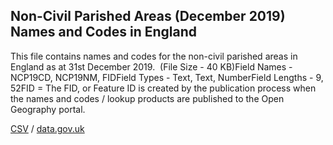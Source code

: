 ## Non-Civil Parished Areas (December 2019) Names and Codes in England

This file contains names and codes for the non-civil parished areas in England as at 31st December 2019.  (File Size - 40 KB)Field Names - NCP19CD, NCP19NM, FIDField Types - Text, Text, NumberField Lengths - 9, 52FID = The FID,
or Feature ID is created by the publication process when the names and codes /
lookup products are published to the Open Geography portal.

[CSV](csv/251.csv) / [data.gov.uk](https://data.gov.uk/dataset/e0091e87-1ff0-4bc2-a233-033e72aff69f/non-civil-parished-areas-december-2019-names-and-codes-in-england)


